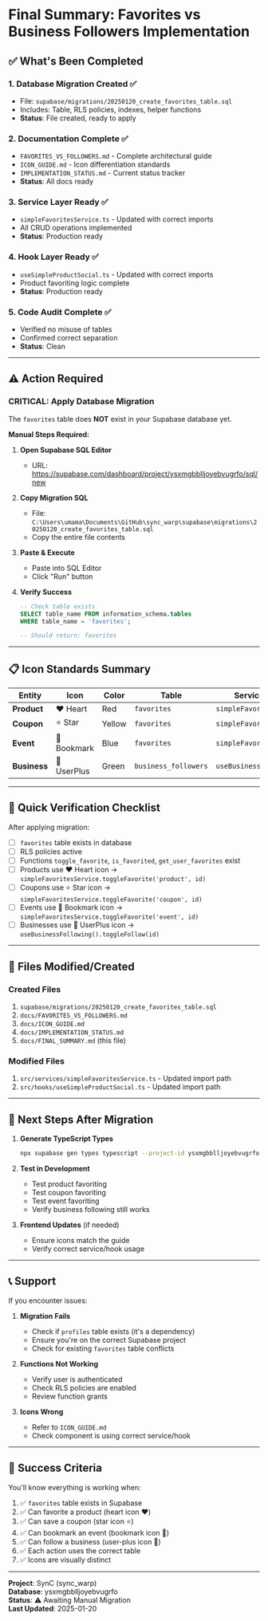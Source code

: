# Final Summary: Favorites vs Business Followers Implementation

## ✅ What's Been Completed

### 1. **Database Migration Created** ✅
- File: `supabase/migrations/20250120_create_favorites_table.sql`
- Includes: Table, RLS policies, indexes, helper functions
- **Status**: File created, ready to apply

### 2. **Documentation Complete** ✅
- `FAVORITES_VS_FOLLOWERS.md` - Complete architectural guide
- `ICON_GUIDE.md` - Icon differentiation standards
- `IMPLEMENTATION_STATUS.md` - Current status tracker
- **Status**: All docs ready

### 3. **Service Layer Ready** ✅
- `simpleFavoritesService.ts` - Updated with correct imports
- All CRUD operations implemented
- **Status**: Production ready

### 4. **Hook Layer Ready** ✅
- `useSimpleProductSocial.ts` - Updated with correct imports
- Product favoriting logic complete
- **Status**: Production ready

### 5. **Code Audit Complete** ✅
- Verified no misuse of tables
- Confirmed correct separation
- **Status**: Clean

---

## ⚠️ Action Required

### **CRITICAL: Apply Database Migration**

The `favorites` table does **NOT** exist in your Supabase database yet.

**Manual Steps Required:**

1. **Open Supabase SQL Editor**
   - URL: https://supabase.com/dashboard/project/ysxmgbblljoyebvugrfo/sql/new

2. **Copy Migration SQL**
   - File: `C:\Users\umama\Documents\GitHub\sync_warp\supabase\migrations\20250120_create_favorites_table.sql`
   - Copy the entire file contents

3. **Paste & Execute**
   - Paste into SQL Editor
   - Click "Run" button

4. **Verify Success**
   ```sql
   -- Check table exists
   SELECT table_name FROM information_schema.tables 
   WHERE table_name = 'favorites';
   
   -- Should return: favorites
   ```

---

## 📋 Icon Standards Summary

| Entity | Icon | Color | Table | Service/Hook |
|--------|------|-------|-------|--------------|
| **Product** | ❤️ Heart | Red | `favorites` | `simpleFavoritesService` |
| **Coupon** | ⭐ Star | Yellow | `favorites` | `simpleFavoritesService` |
| **Event** | 📌 Bookmark | Blue | `favorites` | `simpleFavoritesService` |
| **Business** | 👥 UserPlus | Green | `business_followers` | `useBusinessFollowing` |

---

## 🎯 Quick Verification Checklist

After applying migration:

- [ ] `favorites` table exists in database
- [ ] RLS policies active
- [ ] Functions `toggle_favorite`, `is_favorited`, `get_user_favorites` exist
- [ ] Products use ❤️ Heart icon → `simpleFavoritesService.toggleFavorite('product', id)`
- [ ] Coupons use ⭐ Star icon → `simpleFavoritesService.toggleFavorite('coupon', id)`
- [ ] Events use 📌 Bookmark icon → `simpleFavoritesService.toggleFavorite('event', id)`
- [ ] Businesses use 👥 UserPlus icon → `useBusinessFollowing().toggleFollow(id)`

---

## 📂 Files Modified/Created

### Created Files
1. `supabase/migrations/20250120_create_favorites_table.sql`
2. `docs/FAVORITES_VS_FOLLOWERS.md`
3. `docs/ICON_GUIDE.md`
4. `docs/IMPLEMENTATION_STATUS.md`
5. `docs/FINAL_SUMMARY.md` (this file)

### Modified Files
1. `src/services/simpleFavoritesService.ts` - Updated import path
2. `src/hooks/useSimpleProductSocial.ts` - Updated import path

---

## 🚀 Next Steps After Migration

1. **Generate TypeScript Types**
   ```bash
   npx supabase gen types typescript --project-id ysxmgbblljoyebvugrfo > src/types/database.types.ts
   ```

2. **Test in Development**
   - Test product favoriting
   - Test coupon favoriting
   - Test event favoriting
   - Verify business following still works

3. **Frontend Updates** (if needed)
   - Ensure icons match the guide
   - Verify correct service/hook usage

---

## 📞 Support

If you encounter issues:

1. **Migration Fails**
   - Check if `profiles` table exists (it's a dependency)
   - Ensure you're on the correct Supabase project
   - Check for existing `favorites` table conflicts

2. **Functions Not Working**
   - Verify user is authenticated
   - Check RLS policies are enabled
   - Review function grants

3. **Icons Wrong**
   - Refer to `ICON_GUIDE.md`
   - Check component is using correct service/hook

---

## 🎉 Success Criteria

You'll know everything is working when:
1. ✅ `favorites` table exists in Supabase
2. ✅ Can favorite a product (heart icon ❤️)
3. ✅ Can save a coupon (star icon ⭐)
4. ✅ Can bookmark an event (bookmark icon 📌)
5. ✅ Can follow a business (user-plus icon 👥)
6. ✅ Each action uses the correct table
7. ✅ Icons are visually distinct

---

**Project**: SynC (sync_warp)  
**Database**: ysxmgbblljoyebvugrfo  
**Status**: ⚠️ Awaiting Manual Migration  
**Last Updated**: 2025-01-20
